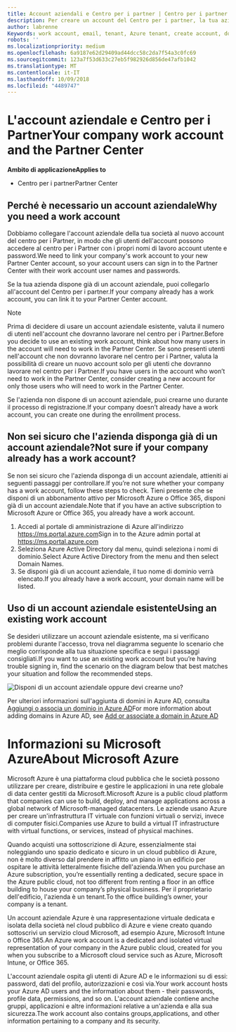 ```yaml
---
title: Account aziendali e Centro per i partner | Centro per i partner
description: Per creare un account del Centro per i partner, la tua azienda deve disporre di un account aziendale.
author: labrenne
Keywords: work account, email, tenant, Azure tenant, create account, domain name
robots: ''
ms.localizationpriority: medium
ms.openlocfilehash: 6a9187e62d29409ad44dcc58c2da7f54a3c0fc69
ms.sourcegitcommit: 123a7f53d633c27eb5f982926d856de47afb1042
ms.translationtype: MT
ms.contentlocale: it-IT
ms.lasthandoff: 10/09/2018
ms.locfileid: "4489747"
---
```

# <a name="your-company-work-account-and-the-partner-center"></a><span data-ttu-id="98110-103">L'account aziendale e Centro per i Partner</span><span class="sxs-lookup"><span data-stu-id="98110-103">Your company work account and the Partner Center</span></span>  

**<span data-ttu-id="98110-104">Ambito di applicazione</span><span class="sxs-lookup"><span data-stu-id="98110-104">Applies to</span></span>**

-  <span data-ttu-id="98110-105">Centro per i partner</span><span class="sxs-lookup"><span data-stu-id="98110-105">Partner Center</span></span>

## <a name="why-you-need-a-work-account"></a><span data-ttu-id="98110-106">Perché è necessario un account aziendale</span><span class="sxs-lookup"><span data-stu-id="98110-106">Why you need a work account</span></span>

<span data-ttu-id="98110-107">Dobbiamo collegare l'account aziendale della tua società al nuovo account del centro per i Partner, in modo che gli utenti dell'account possono accedere al centro per i Partner con i propri nomi di lavoro account utente e password.</span><span class="sxs-lookup"><span data-stu-id="98110-107">We need to link your company's work account to your new Partner Center account, so your account users can sign in to the Partner Center with their work account user names and passwords.</span></span>

<span data-ttu-id="98110-108">Se la tua azienda dispone già di un account aziendale, puoi collegarlo all'account del Centro per i partner.</span><span class="sxs-lookup"><span data-stu-id="98110-108">If your company already has a work account, you can link it to your Partner Center account.</span></span> 

> [!NOTE]  
>  <span data-ttu-id="98110-109">Prima di decidere di usare un account aziendale esistente, valuta il numero di utenti nell'account che dovranno lavorare nel centro per i Partner.</span><span class="sxs-lookup"><span data-stu-id="98110-109">Before you decide to use an existing work account, think about how many users in the account will need to work in the Partner Center.</span></span> <span data-ttu-id="98110-110">Se sono presenti utenti nell'account che non dovranno lavorare nel centro per i Partner, valuta la possibilità di creare un nuovo account solo per gli utenti che dovranno lavorare nel centro per i Partner.</span><span class="sxs-lookup"><span data-stu-id="98110-110">If you have users in the account who won’t need to work in the Partner Center, consider creating a new account for only those users who will need to work in the Partner Center.</span></span>

<span data-ttu-id="98110-111">Se l'azienda non dispone di un account aziendale, puoi crearne uno durante il processo di registrazione.</span><span class="sxs-lookup"><span data-stu-id="98110-111">If your company doesn’t already have a work account, you can create one during the enrollment process.</span></span> 

## <a name="not-sure-if-your-company-already-has-a-work-account"></a><span data-ttu-id="98110-112">Non sei sicuro che l'azienda disponga già di un account aziendale?</span><span class="sxs-lookup"><span data-stu-id="98110-112">Not sure if your company already has a work account?</span></span>

<span data-ttu-id="98110-113">Se non sei sicuro che l'azienda disponga di un account aziendale, attieniti ai seguenti passaggi per controllare.</span><span class="sxs-lookup"><span data-stu-id="98110-113">If you’re not sure whether your company has a work account, follow these steps to check.</span></span> <span data-ttu-id="98110-114">Tieni presente che se disponi di un abbonamento attivo per Microsoft Azure o Office 365, disponi già di un account aziendale.</span><span class="sxs-lookup"><span data-stu-id="98110-114">Note that if you have an active subscription to Microsoft Azure or Office 365, you already have a work account.</span></span>
1.  <span data-ttu-id="98110-115">Accedi al portale di amministrazione di Azure all'indirizzo https://ms.portal.azure.com</span><span class="sxs-lookup"><span data-stu-id="98110-115">Sign in to the Azure admin portal at https://ms.portal.azure.com</span></span>
2.  <span data-ttu-id="98110-116">Seleziona Azure Active Directory dal menu, quindi seleziona i nomi di dominio.</span><span class="sxs-lookup"><span data-stu-id="98110-116">Select Azure Active Directory from the menu and then select Domain Names.</span></span>
3.  <span data-ttu-id="98110-117">Se disponi già di un account aziendale, il tuo nome di dominio verrà elencato.</span><span class="sxs-lookup"><span data-stu-id="98110-117">If you already have a work account, your domain name will be listed.</span></span>

## <a name="using-an-existing-work-account"></a><span data-ttu-id="98110-118">Uso di un account aziendale esistente</span><span class="sxs-lookup"><span data-stu-id="98110-118">Using an existing work account</span></span>

<span data-ttu-id="98110-119">Se desideri utilizzare un account aziendale esistente, ma si verificano problemi durante l'accesso, trova nel diagramma seguente lo scenario che meglio corrisponde alla tua situazione specifica e segui i passaggi consigliati.</span><span class="sxs-lookup"><span data-stu-id="98110-119">If you want to use an existing work account but you’re having trouble signing in, find the scenario on the diagram below that best matches your situation and follow the recommended steps.</span></span> 

![Disponi di un account aziendale oppure devi crearne uno?](images/onboardingAADFlow.png)

<span data-ttu-id="98110-121">Per ulteriori informazioni sull'aggiunta di domini in Azure AD, consulta [Aggiungi o associa un dominio in Azure AD](https://docs.microsoft.com/azure/active-directory/active-directory-add-domain)</span><span class="sxs-lookup"><span data-stu-id="98110-121">For more information about adding domains in Azure AD, see [Add or associate a domain in Azure AD](https://docs.microsoft.com/azure/active-directory/active-directory-add-domain)</span></span>

# <a name="about-microsoft-azure"></a><span data-ttu-id="98110-122">Informazioni su Microsoft Azure</span><span class="sxs-lookup"><span data-stu-id="98110-122">About Microsoft Azure</span></span>

<span data-ttu-id="98110-123">Microsoft Azure è una piattaforma cloud pubblica che le società possono utilizzare per creare, distribuire e gestire le applicazioni in una rete globale di data center gestiti da Microsoft.</span><span class="sxs-lookup"><span data-stu-id="98110-123">Microsoft Azure is a public cloud platform that companies can use to build, deploy, and manage applications across a global network of Microsoft-managed datacenters.</span></span> <span data-ttu-id="98110-124">Le aziende usano Azure per creare un'infrastruttura IT virtuale con funzioni virtuali o servizi, invece di computer fisici.</span><span class="sxs-lookup"><span data-stu-id="98110-124">Companies use Azure to build a virtual IT infrastructure with virtual functions, or services, instead of physical machines.</span></span> 

<span data-ttu-id="98110-125">Quando acquisti una sottoscrizione di Azure, essenzialmente stai noleggiando uno spazio dedicato e sicuro in un cloud pubblico di Azure, non è molto diverso dal prendere in affitto un piano in un edificio per ospitare le attività letteralmente fisiche dell'azienda.</span><span class="sxs-lookup"><span data-stu-id="98110-125">When you purchase an Azure subscription, you’re essentially renting a dedicated, secure space in the Azure public cloud, not too different from renting a floor in an office building to house your company’s physical business.</span></span> <span data-ttu-id="98110-126">Per il proprietario dell'edificio, l'azienda è un tenant.</span><span class="sxs-lookup"><span data-stu-id="98110-126">To the office building’s owner, your company is a tenant.</span></span> 

<span data-ttu-id="98110-127">Un account aziendale Azure è una rappresentazione virtuale dedicata e isolata della società nel cloud pubblico di Azure e viene creato quando sottoscrivi un servizio cloud Microsoft, ad esempio Azure, Microsoft Intune o Office 365.</span><span class="sxs-lookup"><span data-stu-id="98110-127">An Azure work account is a dedicated and isolated virtual representation of your company in the Azure public cloud, created for you when you subscribe to a Microsoft cloud service such as Azure, Microsoft Intune, or Office 365.</span></span> 

<span data-ttu-id="98110-128">L'account aziendale ospita gli utenti di Azure AD e le informazioni su di essi: password, dati del profilo, autorizzazioni e così via.</span><span class="sxs-lookup"><span data-stu-id="98110-128">Your work account hosts your Azure AD users and the information about them - their passwords, profile data, permissions, and so on.</span></span> <span data-ttu-id="98110-129">L'account aziendale contiene anche gruppi, applicazioni e altre informazioni relative a un'azienda e alla sua sicurezza.</span><span class="sxs-lookup"><span data-stu-id="98110-129">The work account also contains groups,applications, and other information pertaining to a company and its security.</span></span> 
